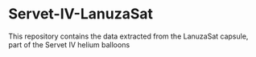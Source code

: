 # Servet-IV-LanuzaSat
This repository contains the data extracted from the LanuzaSat capsule, part of the Servet IV helium balloons
